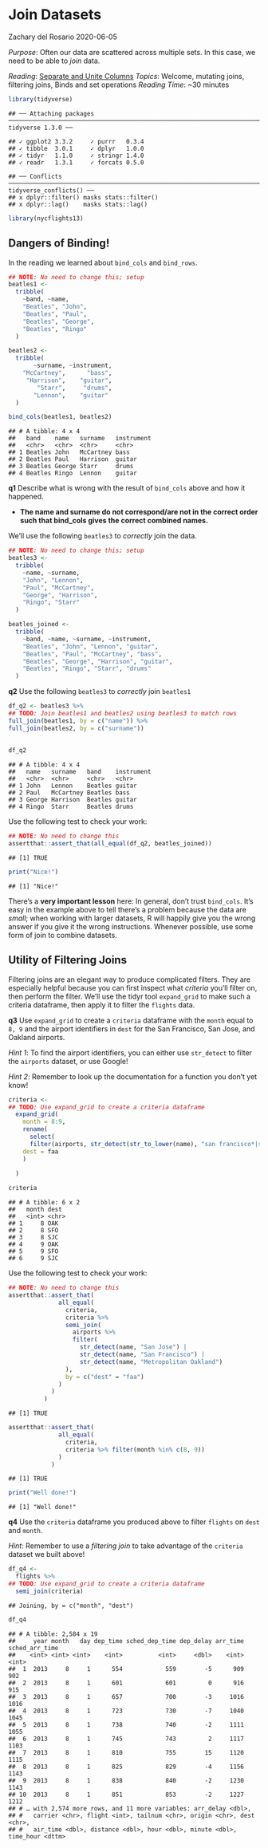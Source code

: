 Join Datasets
================
Zachary del Rosario
2020-06-05

*Purpose*: Often our data are scattered across multiple sets. In this
case, we need to be able to *join* data.

*Reading*: [Separate and Unite
Columns](https://rstudio.cloud/learn/primers/4.3) *Topics*: Welcome,
mutating joins, filtering joins, Binds and set operations *Reading
Time*: \~30 minutes

``` r
library(tidyverse)
```

    ## ── Attaching packages ────────────────────────────────────────────────────────────────────────────────────────────────────────────── tidyverse 1.3.0 ──

    ## ✓ ggplot2 3.3.2     ✓ purrr   0.3.4
    ## ✓ tibble  3.0.1     ✓ dplyr   1.0.0
    ## ✓ tidyr   1.1.0     ✓ stringr 1.4.0
    ## ✓ readr   1.3.1     ✓ forcats 0.5.0

    ## ── Conflicts ───────────────────────────────────────────────────────────────────────────────────────────────────────────────── tidyverse_conflicts() ──
    ## x dplyr::filter() masks stats::filter()
    ## x dplyr::lag()    masks stats::lag()

``` r
library(nycflights13)
```

## Dangers of Binding\!

<!-- ------------------------- -->

In the reading we learned about `bind_cols` and `bind_rows`.

``` r
## NOTE: No need to change this; setup
beatles1 <-
  tribble(
    ~band, ~name,
    "Beatles", "John",
    "Beatles", "Paul",
    "Beatles", "George",
    "Beatles", "Ringo"
  )

beatles2 <-
  tribble(
       ~surname, ~instrument,
    "McCartney",      "bass",
     "Harrison",    "guitar",
        "Starr",     "drums",
       "Lennon",    "guitar"
  )

bind_cols(beatles1, beatles2)
```

    ## # A tibble: 4 x 4
    ##   band    name   surname   instrument
    ##   <chr>   <chr>  <chr>     <chr>     
    ## 1 Beatles John   McCartney bass      
    ## 2 Beatles Paul   Harrison  guitar    
    ## 3 Beatles George Starr     drums     
    ## 4 Beatles Ringo  Lennon    guitar

**q1** Describe what is wrong with the result of `bind_cols` above and
how it happened.

  - **The name and surname do not correspond/are not in the correct
    order such that bind\_cols gives the correct combined names.**

We’ll use the following `beatles3` to *correctly* join the data.

``` r
## NOTE: No need to change this; setup
beatles3 <-
  tribble(
    ~name, ~surname,
    "John", "Lennon",
    "Paul", "McCartney",
    "George", "Harrison",
    "Ringo", "Starr"
  )

beatles_joined <-
  tribble(
    ~band, ~name, ~surname, ~instrument,
    "Beatles", "John", "Lennon", "guitar",
    "Beatles", "Paul", "McCartney", "bass",
    "Beatles", "George", "Harrison", "guitar",
    "Beatles", "Ringo", "Starr", "drums"
  )
```

**q2** Use the following `beatles3` to *correctly* join `beatles1`

``` r
df_q2 <- beatles3 %>% 
## TODO: Join beatles1 and beatles2 using beatles3 to match rows
full_join(beatles1, by = c("name")) %>% 
full_join(beatles2, by = c("surname"))
  
  
df_q2
```

    ## # A tibble: 4 x 4
    ##   name   surname   band    instrument
    ##   <chr>  <chr>     <chr>   <chr>     
    ## 1 John   Lennon    Beatles guitar    
    ## 2 Paul   McCartney Beatles bass      
    ## 3 George Harrison  Beatles guitar    
    ## 4 Ringo  Starr     Beatles drums

Use the following test to check your work:

``` r
## NOTE: No need to change this
assertthat::assert_that(all_equal(df_q2, beatles_joined))
```

    ## [1] TRUE

``` r
print("Nice!")
```

    ## [1] "Nice!"

There’s a **very important lesson** here: In general, don’t trust
`bind_cols`. It’s easy in the example above to tell there’s a problem
because the data are *small*; when working with larger datasets, R will
happily give you the wrong answer if you give it the wrong instructions.
Whenever possible, use some form of join to combine datasets.

## Utility of Filtering Joins

<!-- ------------------------- -->

Filtering joins are an elegant way to produce complicated filters. They
are especially helpful because you can first inspect what *criteria*
you’ll filter on, then perform the filter. We’ll use the tidyr tool
`expand_grid` to make such a criteria dataframe, then apply it to filter
the `flights` data.

**q3** Use `expand_grid` to create a `criteria` dataframe with the
`month` equal to `8, 9` and the airport identifiers in `dest` for the
San Francisco, San Jose, and Oakland airports.

*Hint 1*: To find the airport identifiers, you can either use
`str_detect` to filter the `airports` dataset, or use Google\!

*Hint 2*: Remember to look up the documentation for a function you don’t
yet know\!

``` r
criteria <-
## TODO: Use expand_grid to create a criteria dataframe
  expand_grid(
    month = 8:9, 
    rename(
      select(
      filter(airports, str_detect(str_to_lower(name), "san francisco*|san jose*|metropolitan oakland*")), faa),
    dest = faa
    )
    
  )

criteria
```

    ## # A tibble: 6 x 2
    ##   month dest 
    ##   <int> <chr>
    ## 1     8 OAK  
    ## 2     8 SFO  
    ## 3     8 SJC  
    ## 4     9 OAK  
    ## 5     9 SFO  
    ## 6     9 SJC

Use the following test to check your work:

``` r
## NOTE: No need to change this
assertthat::assert_that(
              all_equal(
                criteria,
                criteria %>%
                semi_join(
                  airports %>%
                  filter(
                    str_detect(name, "San Jose") |
                    str_detect(name, "San Francisco") |
                    str_detect(name, "Metropolitan Oakland")
                ),
                by = c("dest" = "faa")
              )
            )
          )
```

    ## [1] TRUE

``` r
assertthat::assert_that(
              all_equal(
                criteria,
                criteria %>% filter(month %in% c(8, 9))
              )
            )
```

    ## [1] TRUE

``` r
print("Well done!")
```

    ## [1] "Well done!"

**q4** Use the `criteria` dataframe you produced above to filter
`flights` on `dest` and `month`.

*Hint*: Remember to use a *filtering join* to take advantage of the
`criteria` dataset we built above\!

``` r
df_q4 <-
  flights %>%
## TODO: Use expand_grid to create a criteria dataframe
  semi_join(criteria)
```

    ## Joining, by = c("month", "dest")

``` r
df_q4
```

    ## # A tibble: 2,584 x 19
    ##     year month   day dep_time sched_dep_time dep_delay arr_time sched_arr_time
    ##    <int> <int> <int>    <int>          <int>     <dbl>    <int>          <int>
    ##  1  2013     8     1      554            559        -5      909            902
    ##  2  2013     8     1      601            601         0      916            915
    ##  3  2013     8     1      657            700        -3     1016           1016
    ##  4  2013     8     1      723            730        -7     1040           1045
    ##  5  2013     8     1      738            740        -2     1111           1055
    ##  6  2013     8     1      745            743         2     1117           1103
    ##  7  2013     8     1      810            755        15     1120           1115
    ##  8  2013     8     1      825            829        -4     1156           1143
    ##  9  2013     8     1      838            840        -2     1230           1143
    ## 10  2013     8     1      851            853        -2     1227           1212
    ## # … with 2,574 more rows, and 11 more variables: arr_delay <dbl>,
    ## #   carrier <chr>, flight <int>, tailnum <chr>, origin <chr>, dest <chr>,
    ## #   air_time <dbl>, distance <dbl>, hour <dbl>, minute <dbl>, time_hour <dttm>
